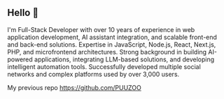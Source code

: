 ## Hello 👋

I'm Full-Stack Developer with over 10 years of experience in web application development, AI assistant integration, and scalable front-end and back-end solutions. Expertise in JavaScript, Node.js, React, Next.js, PHP, and microfrontend architectures. Strong background in building AI-powered applications, integrating LLM-based solutions, and developing intelligent automation tools. Successfully developed multiple social networks and complex platforms used by over 3,000 users.

My previous repo https://github.com/PUUZOO

<!--
**stanislavstru/stanislavstru** is a ✨ _special_ ✨ repository because its `README.md` (this file) appears on your GitHub profile.

Here are some ideas to get you started:

- 🔭 I’m currently working on ...
- 🌱 I’m currently learning ...
- 👯 I’m looking to collaborate on ...
- 🤔 I’m looking for help with ...
- 💬 Ask me about ...
- 📫 How to reach me: ...
- 😄 Pronouns: ...
- ⚡ Fun fact: ...
-->
